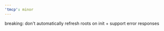 ```yaml
---
'tmcp': minor
---
```


breaking: don't automatically refresh roots on init + support error responses
